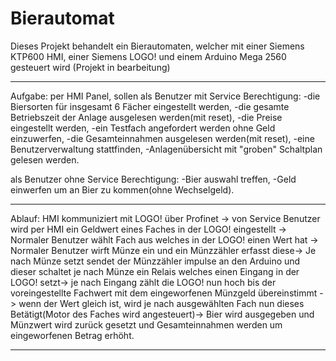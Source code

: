 # Bierautomat
Dieses Projekt behandelt ein Bierautomaten, welcher mit einer Siemens KTP600 HMI, einer Siemens LOGO!
und einem Arduino Mega 2560 gesteuert wird (Projekt in bearbeitung)
***********************************************************************************************************
Aufgabe:
per HMI Panel, sollen als Benutzer mit Service Berechtigung: 
-die Biersorten für insgesamt 6 Fächer eingestellt werden,
-die gesamte Betriebszeit der Anlage ausgelesen werden(mit reset),
-die Preise eingestellt werden,
-ein Testfach angefordert werden ohne Geld einzuwerfen,
-die Gesamteinnahmen ausgelesen werden(mit reset),
-eine Benutzerverwaltung stattfinden,
-Anlagenübersicht mit "groben" Schaltplan gelesen werden.

als Benutzer ohne Service Berechtigung:
-Bier auswahl treffen,
-Geld einwerfen um an Bier zu kommen(ohne Wechselgeld).
************************************************************************************************************
Ablauf:
HMI kommuniziert mit LOGO! über Profinet ->
von Service Benutzer wird per HMI ein Geldwert eines Faches in der LOGO! eingestellt ->
Normaler Benutzer wählt Fach aus welches in der LOGO! einen Wert hat ->
Normaler Benutzer wirft Münze ein und ein Münzzähler erfasst diese->
Je nach Münze setzt sendet der Münzzähler impulse an den Arduino und dieser schaltet je nach Münze ein Relais welches einen Eingang in der LOGO! setzt->
je nach Eingang zählt die LOGO! nun hoch bis der voreingestellte Fachwert mit dem eingeworfenen Münzgeld übereinstimmt ->
wenn der Wert gleich ist, wird je nach ausgewählten Fach nun dieses Betätigt(Motor des Faches wird angesteuert)->
Bier wird ausgegeben und Münzwert wird zurück gesetzt und Gesamteinnahmen werden um eingeworfenen Betrag erhöht.
**************************************************************************************************************




